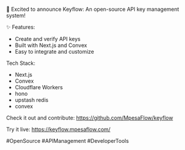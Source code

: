 🚀 Excited to announce Keyflow: An open-source API key management system!

✨ Features:
- Create and verify API keys
- Built with Next.js and Convex
- Easy to integrate and customize

Tech Stack:
- Next.js
- Convex
- Cloudflare Workers
- hono
- upstash redis
- convex

Check it out and contribute:
https://github.com/MpesaFlow/keyflow

Try it live:
https://keyflow.mpesaflow.com/

#OpenSource #APIManagement #DeveloperTools